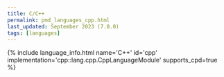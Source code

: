 ```yaml
---
title: C/C++ 
permalink: pmd_languages_cpp.html
last_updated: September 2023 (7.0.0)
tags: [languages]
---
```


{% include language_info.html name='C++' id='cpp' implementation='cpp::lang.cpp.CppLanguageModule' supports_cpd=true %}
